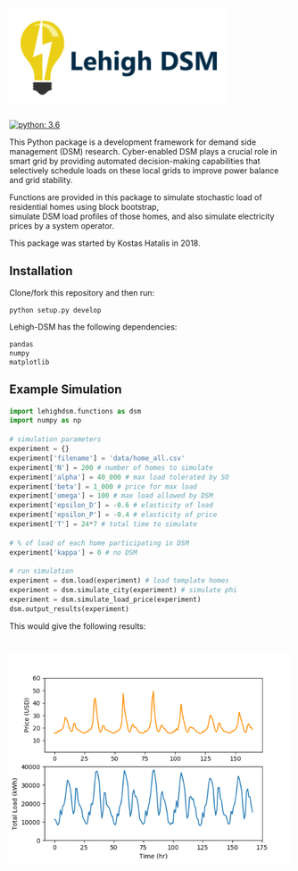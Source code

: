 
# ![](documents/dsm.png?raw=true "Icon")

[![python: 3.6](https://img.shields.io/badge/python-3.6-blue.svg)](https://www.python.org/downloads/release/python-360/)


This Python package is a development framework for demand side management (DSM) research. Cyber-enabled DSM 
plays a crucial role in smart grid by providing automated decision-making capabilities that selectively 
schedule loads on these local grids to improve power balance and grid stability. 

Functions are provided in this package to simulate stochastic load of residential homes using block bootstrap,  
 simulate DSM load profiles of those homes, and also simulate electricity prices by a system operator.

This package was started by Kostas Hatalis in 2018.

## Installation

Clone/fork this repository and then run:
```
python setup.py develop
```

Lehigh-DSM has the following dependencies:
```
pandas
numpy
matplotlib
```

## Example Simulation
```python
import lehighdsm.functions as dsm
import numpy as np

# simulation parameters
experiment = {}
experiment['filename'] = 'data/home_all.csv'
experiment['N'] = 200 # number of homes to simulate
experiment['alpha'] = 40_000 # max load tolerated by SO
experiment['beta'] = 1_000 # price for max load
experiment['omega'] = 100 # max load allowed by DSM
experiment['epsilon_D'] = -0.6 # elasticity of load
experiment['epsilon_P'] = -0.4 # elasticity of price
experiment['T'] = 24*7 # total time to simulate

# % of load of each home participating in DSM
experiment['kappa'] = 0 # no DSM

# run simulation
experiment = dsm.load(experiment) # load template homes
experiment = dsm.simulate_city(experiment) # simulate phi
experiment = dsm.simulate_load_price(experiment)
dsm.output_results(experiment)
```
This would give the following results:
# ![](documents/nodsm.png?raw=true "Icon")


